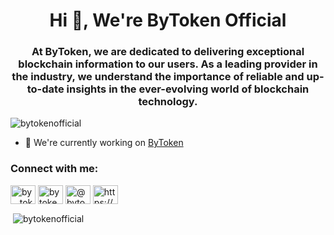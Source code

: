 <h1 align="center">Hi 👋, We're ByToken Official</h1>
<h3 align="center">At ByToken, we are dedicated to delivering exceptional blockchain information to our users. As a leading provider in the industry, we understand the importance of reliable and up-to-date insights in the ever-evolving world of blockchain technology.</h3>

<p align="left"> <img src="https://komarev.com/ghpvc/?username=bytokenofficial&label=Profile%20views&color=0e75b6&style=flat" alt="bytokenofficial" /> </p>

- 🔭 We're currently working on [ByToken](https://www.bytoken.org/#/home)

<h3 align="left">Connect with me:</h3>
<p align="left">
<a href="https://twitter.com/by__token" target="blank"><img align="center" src="https://raw.githubusercontent.com/rahuldkjain/github-profile-readme-generator/master/src/images/icons/Social/twitter.svg" alt="by__token" height="30" width="40" /></a>
<a href="https://linkedin.com/in/bytoken" target="blank"><img align="center" src="https://raw.githubusercontent.com/rahuldkjain/github-profile-readme-generator/master/src/images/icons/Social/linked-in-alt.svg" alt="bytoken" height="30" width="40" /></a>
<a href="https://medium.com/@bytoken" target="blank"><img align="center" src="https://raw.githubusercontent.com/rahuldkjain/github-profile-readme-generator/master/src/images/icons/Social/medium.svg" alt="@bytoken" height="30" width="40" /></a>
<a href="https://discord.gg/https://discord.gg/32YJpPUEQt" target="blank"><img align="center" src="https://raw.githubusercontent.com/rahuldkjain/github-profile-readme-generator/master/src/images/icons/Social/discord.svg" alt="https://discord.gg/32YJpPUEQt" height="30" width="40" /></a>
</p>

<p>&nbsp;<img align="center" src="https://github-readme-stats.vercel.app/api?username=bytokenofficial&show_icons=true&locale=en" alt="bytokenofficial" /></p>

